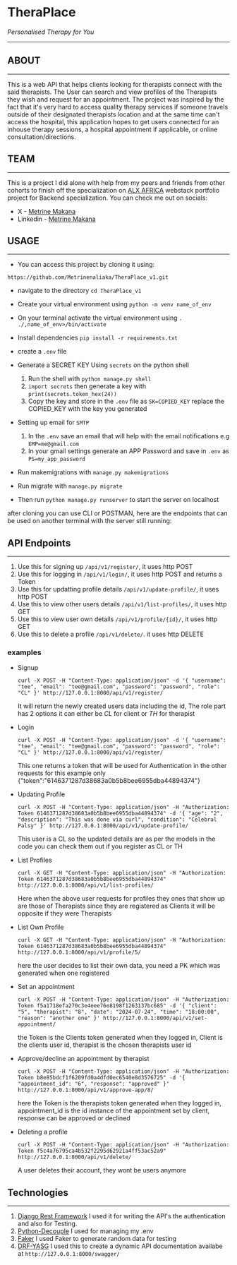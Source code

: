 # TheraPlace
  _Personalised Therapy for You_
______
  
## ABOUT
_______


This is a web API that helps clients looking for therapists connect with the said therapists.
The User can search and view profiles of the Therapists they wish and request for an appointment.
The project was inspired by the fact that it's very hard to access quality therapy services if someone
travels outside of their designated therapists location and at the same time can't access the hospital,
this application hopes to get users connected for an inhouse therapy sessions, a hospital appointment if applicable, or online consultation/directions.

## TEAM
____
This is a project I did alone with help from my peers and friends from other cohorts to finish off the specialization
on [ALX AFRICA](https://www.alxafrica.com/) webstack portfolio project for Backend specialization.
You can check me out on socials:
- X - [Metrine Makana](https://x.com/makanametrine)
- Linkedin - [Metrine Makana](https:/www.linkedin.com/in/metrine-makana/)

## USAGE
____
- You can access this project by cloning it using:
```
https://github.com/Metrinenaliaka/TheraPlace_v1.git

```
- navigate to the directory `cd TheraPlace_v1`
- Create your virtual environment using `python -m venv name_of_env`

- On your terminal activate the virtual environment using `. ./,name_of_env>/bin/activate`
- Install dependencies `pip install -r requirements.txt`
- create a `.env` file
- Generate a SECRET KEY Using `secrets` on the python shell
  1. Run the shell with `python manage.py shell`
  2. `import secrets` then generate a key with `print(secrets.token_hex(24))`
  3. Copy the key and store in the `.env` file as `SK=COPIED_KEY` replace the COPIED_KEY with the key you generated
- Setting up email for `SMTP`
  1. In the `.env` save an email that will help with the email notifications e.g `EMP=me@gmail.com`
  2. In your gmail settings generate an APP Password and save in `.env` as `PS=my_app_password`
- Run makemigrations with `manage.py makemigrations`
- Run migrate with `manage.py migrate`
- Then run `python manage.py runserver` to start the server on localhost

after cloning you can use CLI or POSTMAN, here are the endpoints that can be used on another terminal with the server still running:

## API Endpoints
______
1. Use this for signing up `/api/v1/register/`, it uses http POST
2. Use this for logging in `/api/v1/login/`, it uses http POST and returns a Token
3. Use this for updatting profile details `/api/v1/update-profile/`, it uses http POST
4. Use this to view other users details `/api/v1/list-profiles/`, it uses http GET
5. Use this to view user own details `/api/v1/profile/{id}/`, it uses http GET
6. Use this to delete a profile `/api/v1/delete/`. it uses http DELETE

### examples
- Signup
  ```
  curl -X POST -H "Content-Type: application/json" -d '{ "username": "tee", "email": "tee@gmail.com", "password": "password", "role": "CL" }' http://127.0.0.1:8000/api/v1/register/
  ```
  It will return the newly created users data including the id, The role part has 2 options it can either be *CL* for client or *TH* for therapist
- Login
  ```
  curl -X POST -H "Content-Type: application/json" -d '{ "username": "tee", "email": "tee@gmail.com", "password": "password", "role": "CL" }' http://127.0.0.1:8000/api/v1/register/
  ```
  This one returns a token that will be used for Authentication in the other requests for this example only
  {"token":"6146371287d38683a0b5b8bee6955dba44894374"}
- Updating Profile
  ```
  curl -X POST -H "Content-Type: application/json" -H "Authorization: Token 6146371287d38683a0b5b8bee6955dba44894374" -d '{ "age": "2", "description": "This was done via curl", "condition": "Celebral Palsy" }' http://127.0.0.1:8000/api/v1/update-profile/
  ```
  This user is a CL so the updated details are as per the models in the code you can check them out if you register as CL or TH

- List Profiles
  ```
  curl -X GET -H "Content-Type: application/json" -H "Authorization: Token 6146371287d38683a0b5b8bee6955dba44894374" http://127.0.0.1:8000/api/v1/list-profiles/
  ```
  Here when the above user requests for profiles they ones that show up are those of Therapists since they are registered as Clients it will be opposite if they were Therapists
- List Own Profile
  ```
  curl -X GET -H "Content-Type: application/json" -H "Authorization: Token 6146371287d38683a0b5b8bee6955dba44894374" http://127.0.0.1:8000/api/v1/profile/5/
  ```
  here the user decides to list their own data, you need a PK which was generated when one registered
- Set an appointment 
  ```
  curl -X POST -H "Content-Type: application/json" -H "Authorization: Token f5a1718efa270c3e4eee76e8198f1263137bc685" -d '{ "client": "5", "therapist": "8", "date": "2024-07-24", "time": "18:00:00", "reason": "another one" }' http://127.0.0.1:8000/api/v1/set-appointment/
  ```
  the Token is the Clients token generated when they logged in, Client is the clients user id, therapist is the chosen therapists user id
- Approve/decline an appointment by therapist
  ```
  curl -X POST -H "Content-Type: application/json" -H "Authorization: Token b8e85bdcf1f6209fd0a4dfd0ec6540e8d3576725" -d '{ "appointment_id": "6", "response": "approved" }' http://127.0.0.1:8000/api/v1/approve-app/8/
  ```
  here the Token is the therapists token generated when they logged in, appointment_id is the id instance of the appointment set by client, response can be approved or declined
  

- Deleting a profile
  ```
  curl -X POST -H "Content-Type: application/json" -H "Authorization: Token f5c4a76795ca4b532f2295d62921a4ff53ac52a9" http://127.0.0.1:8000/api/v1/delete/
  ```
  A user deletes their account, they wont be users anymore

## Technologies
______
1. [Django Rest Framework](https://www.django-rest-framework.org/)
   I used it for writing the API's the authentication and also for Testing.
2. [Python-Decouple](https://pypi.org/project/python-decouple/) I used for managing my .env
3. [Faker](https://faker.readthedocs.io/en/master/) I used Faker to generate random data for testing
4. [DRF-YASG](https://drf-yasg.readthedocs.io/en/stable/) I used this to create a dynamic API documentation availabe at `http://127.0.0.1:8000/swagger/`
